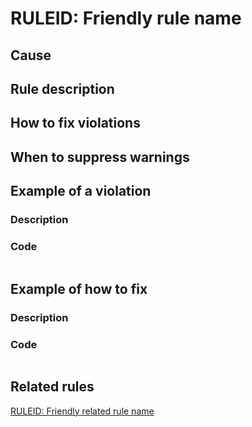 # RULEID: Friendly rule name

## Cause

## Rule description

## How to fix violations

## When to suppress warnings

## Example of a violation

### Description

### Code

```
```

## Example of how to fix

### Description

### Code

```
```

## Related rules

[RULEID: Friendly related rule name](https://stable-uris-r-us.com/MyRuleId_MyFriendlyRuleName.md)